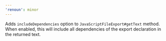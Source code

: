 ```yaml
---
'renoun': minor
---
```


Adds `includeDependencies` option to `JavaScriptFileExport#getText` method. When enabled, this will include all dependencies of the export declaration in the returned text.
